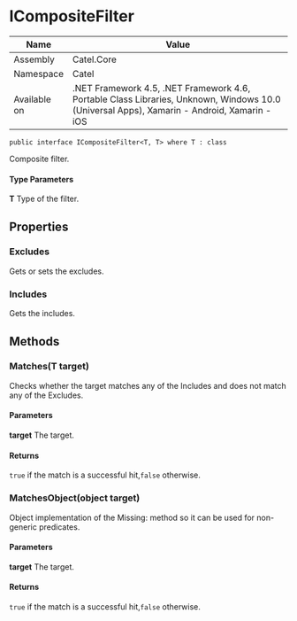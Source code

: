 

# ICompositeFilter

Name|Value
---|---
Assembly|Catel.Core
Namespace|Catel
Available on|.NET Framework 4.5, .NET Framework 4.6, Portable Class Libraries, Unknown, Windows 10.0 (Universal Apps), Xamarin - Android, Xamarin - iOS

```
public interface ICompositeFilter<T, T> where T : class 
```

Composite filter.

#### Type Parameters

**T**
Type of the filter.



## Properties

### Excludes

Gets or sets the excludes.



### Includes

Gets the includes.



## Methods

### Matches(T target)

Checks whether the target matches any of the Includes and does not match any of the Excludes.

#### Parameters

**target**
The target.

#### Returns

`true` if the match is a successful hit,`false` otherwise.



### MatchesObject(object target)

Object implementation of the Missing: <see cref="M:Catel.CompositeFilter`1.Matches(`0)" /> method so it can be used for non-generic predicates.

#### Parameters

**target**
The target.

#### Returns

`true` if the match is a successful hit,`false` otherwise.



